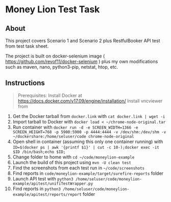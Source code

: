 # Money Lion Test Task

## About
This project covers Scenario 1 and Scenario 2 plus RestfulBooker API test from test task sheet.

The project is built on docker-selenium image ( https://github.com/revof11/docker-selenium ) plus my own modifications such as maven, nano, python3-pip, netstat, htop, etc.

## Instructions
> Prerequisites: 
> Install Docker at https://docs.docker.com/v17.09/engine/installation/
> Install vncviewer from 

1. Get the Docker tarball from `docker.link` with `cat docker.link | wget -i`
2. Import tarball to Docker with `docker load < ~/chrome-node-original.tar`
3. Run container with 
`docker run -d -e SCREEN_WIDTH=1366 -e SCREEN_HEIGHT=768 -p 5900:5900 -p 4444:4444 -v /dev/shm:/dev/shm -v ~/dockershare:/home/seluser/code chrome-node-original`
4. Open shell in container (assuming this only one container running) with 
`ID=$(docker ps | awk '{printf $1}' | cut -c 10-);docker exec -it $ID /bin/bash;echo $ID;`
5. Change folder to home with `cd ~/code/moneylion-example`
6. Launch the build of this project using `mvn -U clean test`
7. Find the screenshots from each test run in `~/code/screenshots`
8. Find reports in `code/moneylion-example/target/surefire-reports` folder
9. Launch API test with `python3 /home/seluser/code/moneylion-example/apitest/unifiTestWrapper.py`
10. Find reports in `python3 /home/seluser/code/moneylion-example/apitest/reports/report` folder
